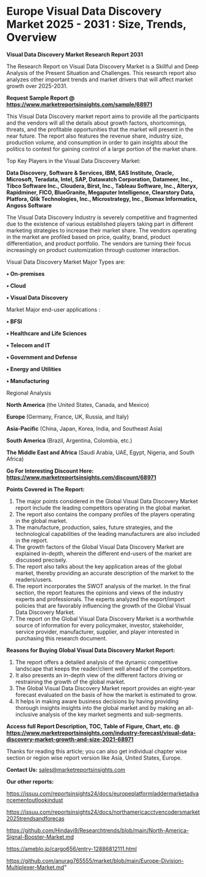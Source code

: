 # Europe Visual Data Discovery Market 2025 - 2031 : Size, Trends, Overview

<strong>Visual Data Discovery Market Research Report 2031</strong>

The Research Report on Visual Data Discovery Market is a Skillful and Deep Analysis of the Present Situation and Challenges. This research report also analyzes other important trends and market drivers that will affect market growth over 2025-2031.

<strong>Request Sample Report @ <a href=https://www.marketreportsinsights.com/sample/68971>https://www.marketreportsinsights.com/sample/68971</a></strong>

This Visual Data Discovery market report aims to provide all the participants and the vendors will all the details about growth factors, shortcomings, threats, and the profitable opportunities that the market will present in the near future. The report also features the revenue share, industry size, production volume, and consumption in order to gain insights about the politics to contest for gaining control of a large portion of the market share.

Top Key Players in the Visual Data Discovery Market:

<strong>Data Discovery, Software & Services, IBM, SAS Institute, Oracle, Microsoft, Teradata, Intel, SAP, Datawatch Corporation, Datameer, Inc., Tibco Software Inc., Cloudera, Birst, Inc., Tableau Software, Inc., Alteryx, Rapidminer, FICO, BlueGranite, Megaputer Intelligence, Clearstory Data, Platfora, Qlik Technologies, Inc., Microstrategy, Inc., Biomax Informatics, Angoss Software</strong>

The Visual Data Discovery Industry is severely competitive and fragmented due to the existence of various established players taking part in different marketing strategies to increase their market share. The vendors operating in the market are profiled based on price, quality, brand, product differentiation, and product portfolio. The vendors are turning their focus increasingly on product customization through customer interaction.

Visual Data Discovery Market Major Types are:

<strong>• On-premises

• Cloud

• Visual Data Discovery</strong>

Market Major end-user applications :

<strong>• BFSI

• Healthcare and Life Sciences

• Telecom and IT

• Government and Defense

• Energy and Utilities

• Manufacturing</strong>

Regional Analysis

</u><strong><b>North America</b></strong> (the United States, Canada, and Mexico)

<strong><b>Europe </b></strong>(Germany, France, UK, Russia, and Italy)

<strong><b>Asia-Pacific</b></strong> (China, Japan, Korea, India, and Southeast Asia)

<strong><b>South America</b></strong> (Brazil, Argentina, Colombia, etc.)

<strong><b>The Middle East and Africa</b></strong> (Saudi Arabia, UAE, Egypt, Nigeria, and South Africa)

<strong>Go For Interesting Discount Here: <a href=https://www.marketreportsinsights.com/discount/68971>https://www.marketreportsinsights.com/discount/68971</a></strong>

<strong>Points Covered in The Report:</strong>
<ol>
  <li>The major points considered in the Global Visual Data Discovery Market report include the leading competitors operating in the global market.</li>
  <li>The report also contains the company profiles of the players operating in the global market.</li>
  <li>The manufacture, production, sales, future strategies, and the technological capabilities of the leading manufacturers are also included in the report.</li>
  <li>The growth factors of the Global Visual Data Discovery Market are explained in-depth, wherein the different end-users of the market are discussed precisely.</li>
  <li>The report also talks about the key application areas of the global market, thereby providing an accurate description of the market to the readers/users.</li>
  <li>The report incorporates the SWOT analysis of the market. In the final section, the report features the opinions and views of the industry experts and professionals. The experts analyzed the export/import policies that are favorably influencing the growth of the Global Visual Data Discovery Market.</li>
  <li>The report on the Global Visual Data Discovery Market is a worthwhile source of information for every policymaker, investor, stakeholder, service provider, manufacturer, supplier, and player interested in purchasing this research document.</li>
</ol>
<strong>Reasons for Buying Global Visual Data Discovery Market Report:</strong>

<ol>
  <li>The report offers a detailed analysis of the dynamic competitive landscape that keeps the reader/client well ahead of the competitors.</li>
  <li>It also presents an in-depth view of the different factors driving or restraining the growth of the global market.</li>
  <li>The Global Visual Data Discovery Market report provides an eight-year forecast evaluated on the basis of how the market is estimated to grow.</li>
  <li>It helps in making aware business decisions by having providing thorough insights insights into the global market and by making an all-inclusive analysis of the key market segments and sub-segments.</li>
</ol>
<strong>Access full Report Description, TOC, Table of Figure, Chart, etc. @ <a href=https://www.marketreportsinsights.com/industry-forecast/visual-data-discovery-market-growth-and-size-2021-68971>https://www.marketreportsinsights.com/industry-forecast/visual-data-discovery-market-growth-and-size-2021-68971</a></strong>


Thanks for reading this article; you can also get individual chapter wise section or region wise report version like Asia, United States, Europe.

<strong>Contact Us:</strong>
sales@marketreportsinsights.com

<strong>Our other reports:</strong>

<a href=https://issuu.com/reportsinsights24/docs/europeplatformladdermarketadvancementoutlookindust>https://issuu.com/reportsinsights24/docs/europeplatformladdermarketadvancementoutlookindust</a>

<a href=https://issuu.com/reportsinsights24/docs/northamericacctvencodersmarket2025trendsandforecas>https://issuu.com/reportsinsights24/docs/northamericacctvencodersmarket2025trendsandforecas</a>

<a href=https://github.com/Hindavi9/Researchtrends/blob/main/North-America-Signal-Booster-Market.md>https://github.com/Hindavi9/Researchtrends/blob/main/North-America-Signal-Booster-Market.md</a>

<a href=https://ameblo.jp/cargo656/entry-12886812111.html>https://ameblo.jp/cargo656/entry-12886812111.html</a>

<a href=https://github.com/anurag765555/market/blob/main/Europe-Division-Multiplexer-Market.md>https://github.com/anurag765555/market/blob/main/Europe-Division-Multiplexer-Market.md</a>"
